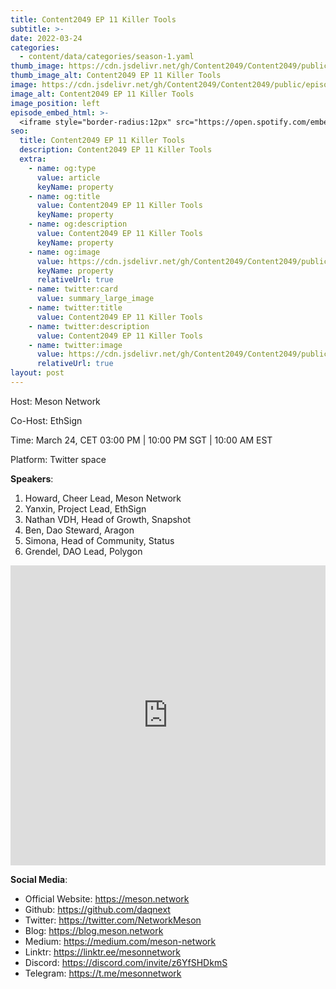 ```yaml
---
title: Content2049 EP 11 Killer Tools
subtitle: >-
date: 2022-03-24
categories:
  - content/data/categories/season-1.yaml
thumb_image: https://cdn.jsdelivr.net/gh/Content2049/Content2049/public/episodes/Content2049-EP-11-Killer-Tools.jpeg
thumb_image_alt: Content2049 EP 11 Killer Tools
image: https://cdn.jsdelivr.net/gh/Content2049/Content2049/public/episodes/Content2049-EP-11-Killer-Tools.jpeg
image_alt: Content2049 EP 11 Killer Tools
image_position: left
episode_embed_html: >-
  <iframe style="border-radius:12px" src="https://open.spotify.com/embed/episode/0MnEJpGbxWZjtP88ZV3nn9?utm_source=generator" width="100%" height="152" frameBorder="0" allowfullscreen="" allow="autoplay; clipboard-write; encrypted-media; fullscreen; picture-in-picture"></iframe>
seo:
  title: Content2049 EP 11 Killer Tools
  description: Content2049 EP 11 Killer Tools
  extra:
    - name: og:type
      value: article
      keyName: property
    - name: og:title
      value: Content2049 EP 11 Killer Tools
      keyName: property
    - name: og:description
      value: Content2049 EP 11 Killer Tools
      keyName: property
    - name: og:image
      value: https://cdn.jsdelivr.net/gh/Content2049/Content2049/public/episodes/Content2049-EP-11-Killer-Tools.jpeg
      keyName: property
      relativeUrl: true
    - name: twitter:card
      value: summary_large_image
    - name: twitter:title
      value: Content2049 EP 11 Killer Tools
    - name: twitter:description
      value: Content2049 EP 11 Killer Tools
    - name: twitter:image
      value: https://cdn.jsdelivr.net/gh/Content2049/Content2049/public/episodes/Content2049-EP-11-Killer-Tools.jpeg
      relativeUrl: true
layout: post
---
```


Host: Meson Network

Co-Host: EthSign

Time: March 24, CET 03:00 PM | 10:00 PM SGT | 10:00 AM EST

Platform: Twitter space

**Speakers**:

1. Howard, Cheer Lead, Meson Network
2. Yanxin, Project Lead, EthSign
3. Nathan VDH, Head of Growth, Snapshot
4. Ben, Dao Steward, Aragon
5. Simona,  Head of Community, Status
6. Grendel, DAO Lead, Polygon

<iframe width="100%" height="480" src="https://www.youtube.com/embed/mEISkvDFxLE" title="YouTube video player" frameborder="0" allow="accelerometer; autoplay; clipboard-write; encrypted-media; gyroscope; picture-in-picture" allowfullscreen></iframe>

**Social Media**:

- Official Website: https://meson.network
- Github: https://github.com/daqnext
- Twitter: https://twitter.com/NetworkMeson
- Blog: https://blog.meson.network
- Medium: https://medium.com/meson-network
- Linktr: https://linktr.ee/mesonnetwork
- Discord: https://discord.com/invite/z6YfSHDkmS
- Telegram: https://t.me/mesonnetwork